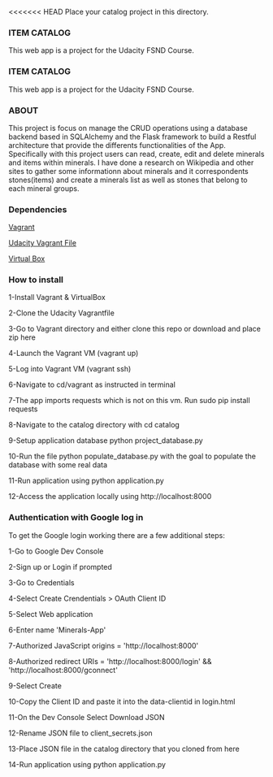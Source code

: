 <<<<<<< HEAD
Place your catalog project in this directory.

### ITEM CATALOG 
This web app is a project for the Udacity FSND Course.
### ITEM CATALOG 
This web app is a project for the Udacity FSND Course.

### ABOUT

This project is focus on manage the CRUD operations using a database backend based in SQLAlchemy and the Flask framework to build a Restful architecture that provide the differents functionalities of the App. 
Specifically with this project users can read, create, edit and delete minerals and items within minerals. I have done a research on Wikipedia and other sites to gather some informationn about minerals and it correspondents stones(items) and create a minerals list as well as stones that belong to each mineral groups.

### Dependencies

[Vagrant](https://www.vagrantup.com/)

[Udacity Vagrant File](https://github.com/udacity/fullstack-nanodegree-vm)

[Virtual Box](https://www.virtualbox.org/wiki/Downloads)

### How to install

1-Install Vagrant & VirtualBox

2-Clone the Udacity Vagrantfile

3-Go to Vagrant directory and either clone this repo or download and place zip here

4-Launch the Vagrant VM (vagrant up)

5-Log into Vagrant VM (vagrant ssh)

6-Navigate to cd/vagrant as instructed in terminal

7-The app imports requests which is not on this vm. Run sudo pip install requests

8-Navigate to the catalog directory with cd catalog

9-Setup application database python project_database.py

10-Run the file python populate_database.py with the goal to populate the database with some real data

11-Run application using python application.py

12-Access the application locally using http://localhost:8000

### Authentication with Google log in 

To get the Google login working there are a few additional steps:

1-Go to Google Dev Console

2-Sign up or Login if prompted

3-Go to Credentials

4-Select Create Crendentials > OAuth Client ID

5-Select Web application

6-Enter name 'Minerals-App'

7-Authorized JavaScript origins = 'http://localhost:8000'

8-Authorized redirect URIs = 'http://localhost:8000/login' && 'http://localhost:8000/gconnect'

9-Select Create

10-Copy the Client ID and paste it into the data-clientid in login.html

11-On the Dev Console Select Download JSON

12-Rename JSON file to client_secrets.json

13-Place JSON file in the catalog directory that you cloned from here

14-Run application using python application.py

